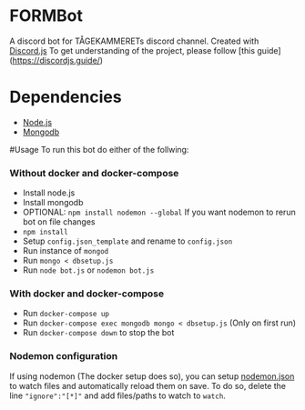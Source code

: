 # FORMBot
A discord bot for TÅGEKAMMERETs discord channel.
Created with [Discord.js](https://discord.js.org/#/)
To get understanding of the project, please follow [this guide] (https://discordjs.guide/)

# Dependencies
- [Node.js](https://nodejs.org/)
- [Mongodb](https://www.mongodb.com)

#Usage
To run this bot do either of the follwing:

### Without docker and docker-compose
- Install node.js
- Install mongodb
- OPTIONAL: `npm install nodemon --global` If you want nodemon to rerun bot on file changes
- `npm install`
- Setup `config.json_template` and rename to `config.json` 
- Run instance of `mongod`
- Run `mongo < dbsetup.js`
- Run `node bot.js` or `nodemon bot.js`

### With docker and docker-compose
- Run `docker-compose up`
- Run `docker-compose exec mongodb mongo < dbsetup.js` (Only on first run)
- Run `docker-compose down`  to stop the bot

### Nodemon configuration
If using nodemon (The docker setup does so), you can setup [nodemon.json](./nodemon.json) to watch files and automatically reload them on save.
To do so, delete the line `"ignore":"[*]"` and add files/paths to watch to `watch`.
